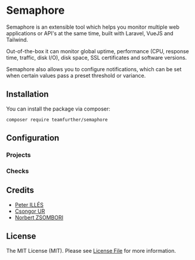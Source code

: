 # Semaphore

Semaphore is an extensible tool which helps you monitor multiple web applications or API's at the same time, built with Laravel, VueJS and Tailwind.

Out-of-the-box it can monitor global uptime, performance (CPU, response time, traffic, disk I/O), disk space, SSL certificates and software versions.

Semaphore also allows you to configure notifications, which can be set when certain values pass a preset threshold or variance.

## Installation

You can install the package via composer:

```composer require teamfurther/semaphore```

## Configuration

### Projects

### Checks

## Credits

- [Peter ILLÉS](https://github.com/ilpet)
- [Csongor UR](https://github.com/csongorur)
- [Norbert ZSOMBORI](https://github.com/zsnorbi)

## License

The MIT License (MIT). Please see [License File](https://github.com/teamfurther/semaphore/blob/master/LICENSE.md) for more information.